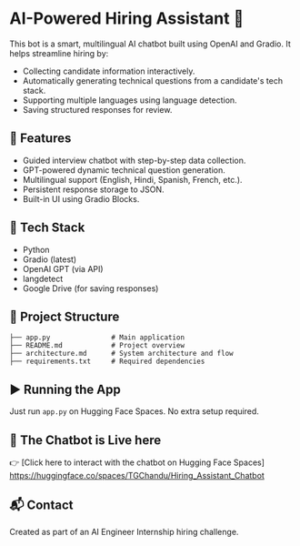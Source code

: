 
# AI-Powered Hiring Assistant 🤖

This bot is a smart, multilingual AI chatbot built using OpenAI and Gradio. It helps streamline hiring by:
- Collecting candidate information interactively.
- Automatically generating technical questions from a candidate's tech stack.
- Supporting multiple languages using language detection.
- Saving structured responses for review.

## 💼 Features
- Guided interview chatbot with step-by-step data collection.
- GPT-powered dynamic technical question generation.
- Multilingual support (English, Hindi, Spanish, French, etc.).
- Persistent response storage to JSON.
- Built-in UI using Gradio Blocks.

## 🚀 Tech Stack
- Python
- Gradio (latest)
- OpenAI GPT (via API)
- langdetect
- Google Drive (for saving responses)

## 📁 Project Structure
```
├── app.py               # Main application
├── README.md            # Project overview
├── architecture.md      # System architecture and flow
├── requirements.txt     # Required dependencies
```

## ▶️ Running the App
Just run `app.py` on Hugging Face Spaces. No extra setup required.

## 🚀 The Chatbot is Live here
👉 [Click here to interact with the chatbot on Hugging Face Spaces] https://huggingface.co/spaces/TGChandu/Hiring_Assistant_Chatbot

## 📬 Contact
Created as part of an AI Engineer Internship hiring challenge.
